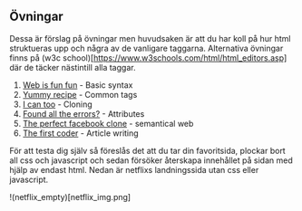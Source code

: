 ## Övningar
Dessa är förslag på övningar men huvudsaken är att du har koll på hur html struktueras upp och några av de vanligare taggarna. Alternativa övningar finns på (w3c school)[https://www.w3schools.com/html/html_editors.asp] där de täcker nästintill alla taggar.

1. [Web is fun fun](exercises/exercise_fun.md) - Basic syntax
2. [Yummy recipe](exercises/exercise_recipe.md) - Common tags
3. [I can too](exercises/exercise_capable.md) - Cloning
4. [Found all the errors?](exercises/exercise_attributes.md) - Attributes
5. [The perfect facebook clone](exercises/exercise_semantics.md) - semantical web
6. [The first coder](exercises/exercise_lovelace.md) - Article writing

För att testa dig själv så föreslås det att du tar din favoritsida, plockar bort all css och javascript och sedan försöker återskapa innehållet på sidan med hjälp av endast html. Nedan är netflixs landningssida utan css eller javascript.

!(netflix_empty)[netflix_img.png]

